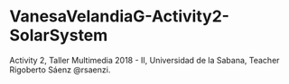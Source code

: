 # VanesaVelandiaG-Activity2-SolarSystem
Activity 2, Taller Multimedia 2018 - II, Universidad de la Sabana, Teacher Rigoberto Sáenz @rsaenzi.
